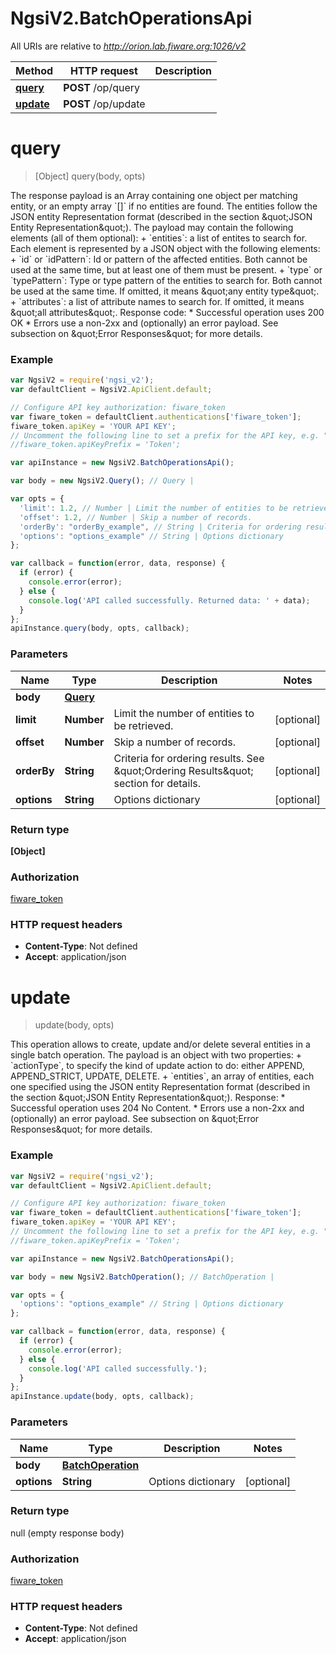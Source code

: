 # NgsiV2.BatchOperationsApi

All URIs are relative to *http://orion.lab.fiware.org:1026/v2*

Method | HTTP request | Description
------------- | ------------- | -------------
[**query**](BatchOperationsApi.md#query) | **POST** /op/query | 
[**update**](BatchOperationsApi.md#update) | **POST** /op/update | 


<a name="query"></a>
# **query**
> [Object] query(body, opts)



The response payload is an Array containing one object per matching entity, or an empty array &#x60;[]&#x60; if  no entities are found. The entities follow the JSON entity Representation format (described in the section \&quot;JSON Entity Representation\&quot;). The payload may contain the following elements (all of them optional): + &#x60;entities&#x60;: a list of entites to search for. Each element is represented by a JSON object with the   following elements:     + &#x60;id&#x60; or &#x60;idPattern&#x60;: Id or pattern of the affected entities. Both cannot be used at the same       time, but at least one of them must be present.     + &#x60;type&#x60; or &#x60;typePattern&#x60;: Type or type pattern of the entities to search for. Both cannot be used at       the same time. If omitted, it means \&quot;any entity type\&quot;. + &#x60;attributes&#x60;: a list of attribute names to search for. If omitted, it means \&quot;all attributes\&quot;.  Response code: * Successful operation uses 200 OK * Errors use a non-2xx and (optionally) an error payload. See subsection on \&quot;Error Responses\&quot; for   more details.

### Example
```javascript
var NgsiV2 = require('ngsi_v2');
var defaultClient = NgsiV2.ApiClient.default;

// Configure API key authorization: fiware_token
var fiware_token = defaultClient.authentications['fiware_token'];
fiware_token.apiKey = 'YOUR API KEY';
// Uncomment the following line to set a prefix for the API key, e.g. "Token" (defaults to null)
//fiware_token.apiKeyPrefix = 'Token';

var apiInstance = new NgsiV2.BatchOperationsApi();

var body = new NgsiV2.Query(); // Query | 

var opts = { 
  'limit': 1.2, // Number | Limit the number of entities to be retrieved.
  'offset': 1.2, // Number | Skip a number of records.
  'orderBy': "orderBy_example", // String | Criteria for ordering results. See \"Ordering Results\" section for details.
  'options': "options_example" // String | Options dictionary
};

var callback = function(error, data, response) {
  if (error) {
    console.error(error);
  } else {
    console.log('API called successfully. Returned data: ' + data);
  }
};
apiInstance.query(body, opts, callback);
```

### Parameters

Name | Type | Description  | Notes
------------- | ------------- | ------------- | -------------
 **body** | [**Query**](Query.md)|  | 
 **limit** | **Number**| Limit the number of entities to be retrieved. | [optional] 
 **offset** | **Number**| Skip a number of records. | [optional] 
 **orderBy** | **String**| Criteria for ordering results. See \&quot;Ordering Results\&quot; section for details. | [optional] 
 **options** | **String**| Options dictionary | [optional] 

### Return type

**[Object]**

### Authorization

[fiware_token](../README.md#fiware_token)

### HTTP request headers

 - **Content-Type**: Not defined
 - **Accept**: application/json

<a name="update"></a>
# **update**
> update(body, opts)



This operation allows to create, update and/or delete several entities in a single batch operation. The payload is an object with two properties: + &#x60;actionType&#x60;, to specify the kind of update action to do: either APPEND, APPEND_STRICT, UPDATE,   DELETE. + &#x60;entities&#x60;, an array of entities, each one specified using the JSON entity Representation format   (described in the section \&quot;JSON Entity Representation\&quot;). Response: * Successful operation uses 204 No Content. * Errors use a non-2xx and (optionally) an error payload. See subsection on \&quot;Error Responses\&quot; for   more details.

### Example
```javascript
var NgsiV2 = require('ngsi_v2');
var defaultClient = NgsiV2.ApiClient.default;

// Configure API key authorization: fiware_token
var fiware_token = defaultClient.authentications['fiware_token'];
fiware_token.apiKey = 'YOUR API KEY';
// Uncomment the following line to set a prefix for the API key, e.g. "Token" (defaults to null)
//fiware_token.apiKeyPrefix = 'Token';

var apiInstance = new NgsiV2.BatchOperationsApi();

var body = new NgsiV2.BatchOperation(); // BatchOperation | 

var opts = { 
  'options': "options_example" // String | Options dictionary
};

var callback = function(error, data, response) {
  if (error) {
    console.error(error);
  } else {
    console.log('API called successfully.');
  }
};
apiInstance.update(body, opts, callback);
```

### Parameters

Name | Type | Description  | Notes
------------- | ------------- | ------------- | -------------
 **body** | [**BatchOperation**](BatchOperation.md)|  | 
 **options** | **String**| Options dictionary | [optional] 

### Return type

null (empty response body)

### Authorization

[fiware_token](../README.md#fiware_token)

### HTTP request headers

 - **Content-Type**: Not defined
 - **Accept**: application/json

